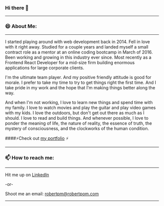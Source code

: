### Hi there 👋
---

### 😄 About Me:
---

I started playing around with web development back in 2014. Fell in love with it right away. Studied for a couple years and landed myself a small contract role as a mentor at an online coding bootcamp in March of 2016. Been working and growing in this industry ever since. Most recently as a Frontend React Developer for a mid-size firm building enormous applications for large corporate clients.

I'm the ultimate team player. And my positive friendly attitude is good for morale. I prefer to take my time to try to get things right the first time. And I take pride in my work and the hope that I'm making things better along the way.

And when I'm not working, I love to learn new things and spend time with my family. I love to watch movies and play the guitar and play video games with my kids. I love the outdoors, but don't get out there as much as I should. I love to read and build things. And whenever possible, I love to ponder the meaning of life, the nature of reality, the essence of truth, the mystery of consciousness, and the clockworks of the human condition.

####⚡Check out [my portfolio](https://robertpm.netlify.app/home) ⚡

---

### 📫 How to reach me:
---

Hit me up on [LinkedIn](https://www.linkedin.com/in/robertpm/)

-or-

Shoot me an email: robertpm@robertpom.com

---

<!--
**gitrobertpm/gitrobertpm** is a ✨ _special_ ✨ repository because its `README.md` (this file) appears on your GitHub profile.

Here are some ideas to get you started:

- 🔭 I’m currently working on ...
- 🌱 I’m currently learning ...
- 👯 I’m looking to collaborate on ...
- 🤔 I’m looking for help with ...
- 💬 Ask me about ...
- 📫 How to reach me: ...
- 😄 Pronouns: ...
- ⚡ Fun fact: ...
-->
